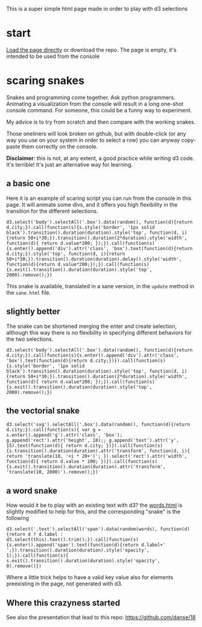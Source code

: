 
This is a super simple html page made in order to play with d3 selections

# start

[Load the page directly](http://danse.github.io/d3-playground/) or download the
repo. The page is empty, it's intended to be used from the console

# scaring snakes

Snakes and programming come together. Ask python programmers. Animating a
visualization from the console will result in a long one-shot console command.
For someone, this could be a funny way to experiment.

My advice is to try from scratch and then compare with the working snakes.

Those oneliners will look broken on github, but with double-click (or any way
you use on your system in order to select a row) you can anyway copy-paste them
correctly on the console.

**Disclaimer**: this is not, at any extent, a good practice while writing d3
code. It's terrible! It's just an alternative way for learning.

## a basic one

Here it is an example of scaring script you can run from the console in this
page. It will animate some divs, and it offers you high flexibility in the
transition for the different selections.

``
d3.select('body').selectAll('.box').data(random(), function(d){return d.city;}).call(function(s){s.style('border', '1px solid black').transition().duration(duration).style('top', function(d, i){return 50+i*30;}).transition().duration(2*duration).style('width', function(d){ return d.value*200; });}).call(function(s){s.enter().append('div').attr('class', 'box').text(function(d){return d.city;}).style('top', function(d, i){return 50+i*30;}).transition().duration(duration).delay().style('width', function(d){return d.value*200;});}).call(function(s){s.exit().transition().duration(duration).style('top', 2000).remove();})
``

This snake is available, translated in a sane version, in the `update` method
in the `sane.html` file.

## slightly better

The snake can be shortened merging the enter and create selection, although
this way there is no flexibility in specifying different behaviors for the two
selections.

``
d3.select('body').selectAll('.box').data(random(), function(d){return d.city;}).call(function(s){s.enter().append('div').attr('class', 'box').text(function(d){return d.city;})}).call(function(s){s.style('border', '1px solid black').transition().duration(duration).style('top', function(d, i){return 50+i*30;}).transition().duration(2*duration).style('width', function(d){ return d.value*200; });}).call(function(s){s.exit().transition().duration(duration).style('top', 2000).remove();})
``

## the vectorial snake

``
d3.select('svg').selectAll('.box').data(random(), function(d){return d.city;}).call(function(s){ var g = s.enter().append('g').attr('class', 'box'); g.append('rect').attr('height', 18);; g.append('text').attr('y', 15).text(function(d){ return d.city; })}).call(function(s){s.transition().duration(duration).attr('transform', function(d, i){ return 'translate(10, '+i * 20+')'; }).select('rect').attr('width', function(d){ return d.value * 100; })}).call(function(s){s.exit().transition().duration(duration).attr('transform', 'translate(10, 2000)').remove();})
``

## a word snake

How would it be to play with an existing text with d3? the <a
href="http://danse.github.io/d3-playground/words.html">words.html</a> is
slightly modified to help for this, and the corresponding "snake" is the
following

``
d3.select('.text').selectAll('span').data(random(words), function(d){return d ? d.label : d3.select(this).text().trim();}).call(function(s){s.enter().append('span').text(function(d){return d.label+' ';}).transition().duration(duration).style('opacity', 1);}).call(function(s){ s.exit().transition().duration(duration).style('opacity', 0).remove()})
``

Where a little trick helps to have a valid key value also for elements
preexisting in the page, not generated with d3.

## Where this crazyness started

See also the presentation that lead to this repo: <https://github.com/danse/18>
